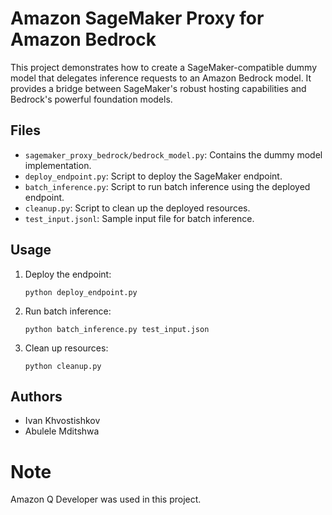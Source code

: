 # Amazon SageMaker Proxy for Amazon Bedrock

This project demonstrates how to create a SageMaker-compatible dummy model that delegates inference requests to an Amazon Bedrock model. It provides a bridge between SageMaker's robust hosting capabilities and Bedrock's powerful foundation models.

## Files

- `sagemaker_proxy_bedrock/bedrock_model.py`: Contains the dummy model implementation.
- `deploy_endpoint.py`: Script to deploy the SageMaker endpoint.
- `batch_inference.py`: Script to run batch inference using the deployed endpoint.
- `cleanup.py`: Script to clean up the deployed resources.
- `test_input.jsonl`: Sample input file for batch inference.

## Usage

1. Deploy the endpoint:

   ```
   python deploy_endpoint.py
   ```

2. Run batch inference:

   ```
   python batch_inference.py test_input.json
   ```

3. Clean up resources:
   ```
   python cleanup.py
   ```

## Authors

- Ivan Khvostishkov
- Abulele Mditshwa

# Note

Amazon Q Developer was used in this project.

